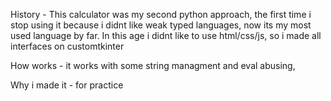 History - This calculator was my second python approach, the first time i stop using it because i didnt like weak typed languages, now its my most used language by far.
  In this age i didnt like to use html/css/js, so i made all interfaces on customtkinter

How works - it works with some string managment and eval abusing, 

Why i made it - for practice
